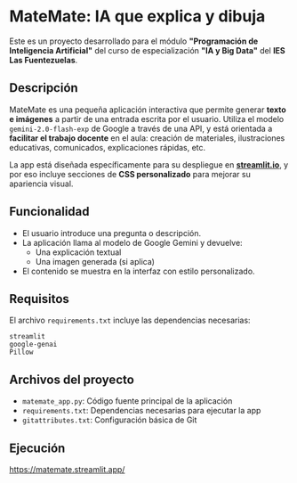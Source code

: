 # MateMate: IA que explica y dibuja

Este es un proyecto desarrollado para el módulo **"Programación de Inteligencia Artificial"** del curso de especialización **"IA y Big Data"** del **IES Las Fuentezuelas**.

## Descripción

MateMate es una pequeña aplicación interactiva que permite generar **texto e imágenes** a partir de una entrada escrita por el usuario. Utiliza el modelo `gemini-2.0-flash-exp` de Google a través de una API, y está orientada a **facilitar el trabajo docente** en el aula: creación de materiales, ilustraciones educativas, comunicados, explicaciones rápidas, etc.

La app está diseñada específicamente para su despliegue en **[streamlit.io](https://streamlit.io)**, y por eso incluye secciones de **CSS personalizado** para mejorar su apariencia visual.

## Funcionalidad

- El usuario introduce una pregunta o descripción.
- La aplicación llama al modelo de Google Gemini y devuelve:
  - Una explicación textual
  - Una imagen generada (si aplica)
- El contenido se muestra en la interfaz con estilo personalizado.

## Requisitos

El archivo `requirements.txt` incluye las dependencias necesarias:

```
streamlit
google-genai
Pillow
```

## Archivos del proyecto

- `matemate_app.py`: Código fuente principal de la aplicación
- `requirements.txt`: Dependencias necesarias para ejecutar la app
- `gitattributes.txt`: Configuración básica de Git

## Ejecución 
   https://matemate.streamlit.app/
